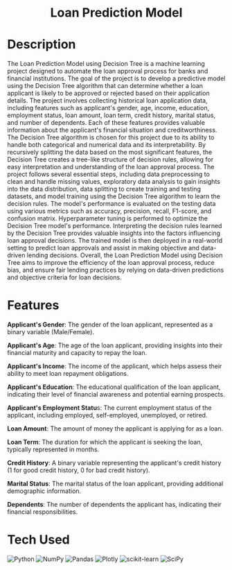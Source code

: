 <div align="center">
      <h1> Loan Prediction Model</h1>
     </div>


# Description
The Loan Prediction Model using Decision Tree is a machine learning project designed to automate the loan approval process for banks and financial institutions. The goal of the project is to develop a predictive model using the Decision Tree algorithm that can determine whether a loan applicant is likely to be approved or rejected based on their application details.  The project involves collecting historical loan application data, including features such as applicant's gender, age, income, education, employment status, loan amount, loan term, credit history, marital status, and number of dependents. Each of these features provides valuable information about the applicant's financial situation and creditworthiness.  The Decision Tree algorithm is chosen for this project due to its ability to handle both categorical and numerical data and its interpretability. By recursively splitting the data based on the most significant features, the Decision Tree creates a tree-like structure of decision rules, allowing for easy interpretation and understanding of the loan approval process.  The project follows several essential steps, including data preprocessing to clean and handle missing values, exploratory data analysis to gain insights into the data distribution, data splitting to create training and testing datasets, and model training using the Decision Tree algorithm to learn the decision rules.  The model's performance is evaluated on the testing data using various metrics such as accuracy, precision, recall, F1-score, and confusion matrix. Hyperparameter tuning is performed to optimize the Decision Tree model's performance.  Interpreting the decision rules learned by the Decision Tree provides valuable insights into the factors influencing loan approval decisions. The trained model is then deployed in a real-world setting to predict loan approvals and assist in making objective and data-driven lending decisions.  Overall, the Loan Prediction Model using Decision Tree aims to improve the efficiency of the loan approval process, reduce bias, and ensure fair lending practices by relying on data-driven predictions and objective criteria for loan decisions.

# Features
<b>Applicant's Gender</b>: The gender of the loan applicant, represented as a binary variable (Male/Female).

<b>Applicant's Age</b>: The age of the loan applicant, providing insights into their financial maturity and capacity to repay the loan.

<b>Applicant's Income</b>: The income of the applicant, which helps assess their ability to meet loan repayment obligations.

<b>Applicant's Education</b>: The educational qualification of the loan applicant, indicating their level of financial awareness and potential earning prospects.

<b>Applicant's Employment Statu</b>s: The current employment status of the applicant, including employed, self-employed, unemployed, or retired.

<b>Loan Amount</b>: The amount of money the applicant is applying for as a loan.

<b>Loan Term</b>: The duration for which the applicant is seeking the loan, typically represented in months.

<b>Credit History</b>: A binary variable representing the applicant's credit history (1 for good credit history, 0 for bad credit history).

<b>Marital Status</b>: The marital status of the loan applicant, providing additional demographic information.

<b>Dependents</b>: The number of dependents the applicant has, indicating their financial responsibilities.

# Tech Used
 ![Python](https://img.shields.io/badge/python-3670A0?style=for-the-badge&logo=python&logoColor=ffdd54) ![NumPy](https://img.shields.io/badge/numpy-%23013243.svg?style=for-the-badge&logo=numpy&logoColor=white) ![Pandas](https://img.shields.io/badge/pandas-%23150458.svg?style=for-the-badge&logo=pandas&logoColor=white) ![Plotly](https://img.shields.io/badge/Plotly-%233F4F75.svg?style=for-the-badge&logo=plotly&logoColor=white) ![scikit-learn](https://img.shields.io/badge/scikit--learn-%23F7931E.svg?style=for-the-badge&logo=scikit-learn&logoColor=white) ![SciPy](https://img.shields.io/badge/SciPy-%230C55A5.svg?style=for-the-badge&logo=scipy&logoColor=%white)
      

<!-- </> with 💛 by readMD (https://readmd.itsvg.in) -->
    
